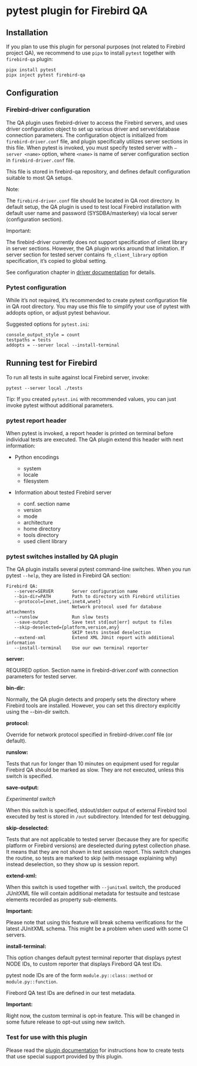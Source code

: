 # pytest plugin for Firebird QA

## Installation

If you plan to use this plugin for personal purposes (not related to Firebird project QA),
we recommend to use `pipx` to install `pytest` together with `firebird-qa` plugin:

```
pipx install pytest
pipx inject pytest firebird-qa
```

## Configuration

### Firebird-driver configuration

The QA plugin uses firebird-driver to access the Firebird servers, and uses driver configuration
object to set up various driver and server/database connection parameters. The configuration object
is initialized from `firebird-driver.conf` file, and plugin specifically utilizes server sections
in this file. When pytest is invoked, you must specify tested server with `–server <name>` option,
where `<name>` is name of server configuration section in `firebird-driver.conf` file.

This file is stored in firebird-qa repository, and defines default configuration suitable to most QA setups.

Note:

The `firebird-driver.conf` file should be located in QA root directory. In default setup, the QA plugin
is used to test local Firebird installation with default user name and password (SYSDBA/masterkey)
via local server (configuration section).

Important:

The firebird-driver currently does not support specification of client library in server sections.
However, the QA plugin works around that limitation. If server section for tested server contains
`fb_client_library` option specification, it’s copied to global setting.

See configuration chapter in [driver documentation](https://firebird-driver.readthedocs.io) for details.

### Pytest configuration

While it’s not required, it’s recommended to create pytest configuration file in QA root directory.
You may use this file to simplify your use of pytest with addopts option, or adjust pytest behaviour.

Suggested options for `pytest.ini`:
```
console_output_style = count
testpaths = tests
addopts = --server local --install-terminal
```

## Running test for Firebird

To run all tests in suite against local Firebird server, invoke:
```
pytest --server local ./tests
```

Tip: If you created `pytest.ini` with recommended values, you can just invoke pytest without additional parameters.

### pytest report header

When pytest is invoked, a report header is printed on terminal before individual tests are executed.
The QA plugin extend this header with next information:

- Python encodings

  - system
  - locale
  - filesystem

- Information about tested Firebird server

  - conf. section name
  - version
  - mode
  - architecture
  - home directory
  - tools directory
  - used client library

### pytest switches installed by QA plugin

The QA plugin installs several pytest command-line switches. When you run pytest ``--help``,
they are listed in Firebird QA section:
```
Firebird QA:
   --server=SERVER       Server configuration name
   --bin-dir=PATH        Path to directory with Firebird utilities
   --protocol={xnet,inet,inet4,wnet}
                         Network protocol used for database attachments
   --runslow             Run slow tests
   --save-output         Save test std[out|err] output to files
   --skip-deselected={platform,version,any}
                         SKIP tests instead deselection
   --extend-xml          Extend XML JUnit report with additional information
   --install-terminal    Use our own terminal reporter
```

**server:**

REQUIRED option. Section name in firebird-driver.conf with connection parameters for tested server.

**bin-dir:**

Normally, the QA plugin detects and properly sets the directory where Firebird tools are installed.
However, you can set this directory explicitly using the --bin-dir switch.

**protocol:**

Override for network protocol specified in firebird-driver.conf file (or default).

**runslow:**

Tests that run for longer than 10 minutes on equipment used for regular Firebird QA should be
marked as slow. They are not executed, unless this switch is specified.

**save-output:**

_Experimental switch_

When this switch is specified, stdout/stderr output of external Firebird tool executed by
test is stored in `/out` subdirectory. Intended for test debugging.

**skip-deselected:**

Tests that are not applicable to tested server (because they are for specific platform or
Firebird versions) are deselected during pytest collection phase. It means that they are not
shown in test session report. This switch changes the routine, so tests are marked to skip
(with message explaining why) instead deselection, so they show up is session report.

**extend-xml:**

When this switch is used together with `--junitxml` switch, the produced JUnitXML file will
contain additional metadata for testsuite and testcase elements recorded as property sub-elements.

  **Important:**

  Please note that using this feature will break schema verifications for the latest JUnitXML schema.
  This might be a problem when used with some CI servers.

**install-terminal:**

This option changes default pytest terminal reporter that displays pytest NODE IDs, to custom
reporter that displays Firebord QA test IDs.

pytest node IDs are of the form `module.py::class::method` or `module.py::function`.

Firebord QA test IDs are defined in our test metadata.

  **Important:**

  Right now, the custom terminal is opt-in feature. This will be changed in some future release
  to opt-out using new switch.


### Test for use with this plugin

Please read the [plugin documentation](https://firebird-qa.rtfd.io) for instructions how
to create tests that use special support provided by this plugin.
